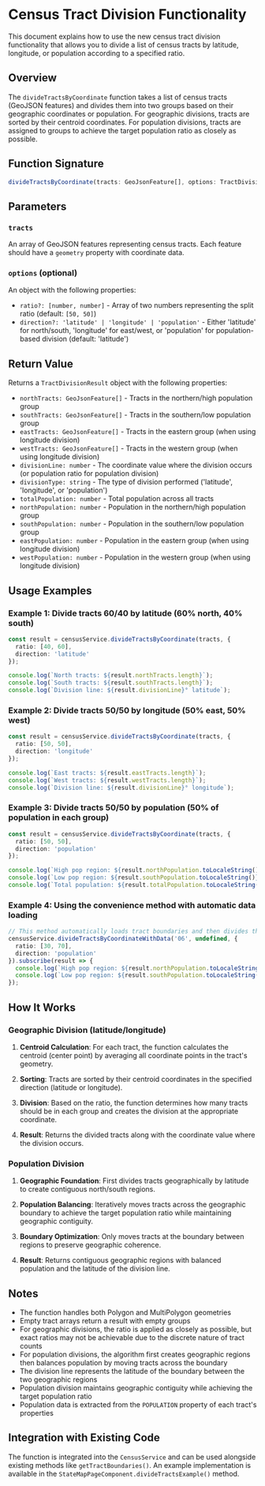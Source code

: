 # Census Tract Division Functionality

This document explains how to use the new census tract division functionality that allows you to divide a list of census tracts by latitude, longitude, or population according to a specified ratio.

## Overview

The `divideTractsByCoordinate` function takes a list of census tracts (GeoJSON features) and divides them into two groups based on their geographic coordinates or population. For geographic divisions, tracts are sorted by their centroid coordinates. For population divisions, tracts are assigned to groups to achieve the target population ratio as closely as possible.

## Function Signature

```typescript
divideTractsByCoordinate(tracts: GeoJsonFeature[], options: TractDivisionOptions = {}): TractDivisionResult
```

## Parameters

### `tracts`
An array of GeoJSON features representing census tracts. Each feature should have a `geometry` property with coordinate data.

### `options` (optional)
An object with the following properties:

- `ratio?: [number, number]` - Array of two numbers representing the split ratio (default: `[50, 50]`)
- `direction?: 'latitude' | 'longitude' | 'population'` - Either 'latitude' for north/south, 'longitude' for east/west, or 'population' for population-based division (default: 'latitude')

## Return Value

Returns a `TractDivisionResult` object with the following properties:

- `northTracts: GeoJsonFeature[]` - Tracts in the northern/high population group
- `southTracts: GeoJsonFeature[]` - Tracts in the southern/low population group
- `eastTracts: GeoJsonFeature[]` - Tracts in the eastern group (when using longitude division)
- `westTracts: GeoJsonFeature[]` - Tracts in the western group (when using longitude division)
- `divisionLine: number` - The coordinate value where the division occurs (or population ratio for population division)
- `divisionType: string` - The type of division performed ('latitude', 'longitude', or 'population')
- `totalPopulation: number` - Total population across all tracts
- `northPopulation: number` - Population in the northern/high population group
- `southPopulation: number` - Population in the southern/low population group
- `eastPopulation: number` - Population in the eastern group (when using longitude division)
- `westPopulation: number` - Population in the western group (when using longitude division)

## Usage Examples

### Example 1: Divide tracts 60/40 by latitude (60% north, 40% south)

```typescript
const result = censusService.divideTractsByCoordinate(tracts, {
  ratio: [40, 60],
  direction: 'latitude'
});

console.log(`North tracts: ${result.northTracts.length}`);
console.log(`South tracts: ${result.southTracts.length}`);
console.log(`Division line: ${result.divisionLine}° latitude`);
```

### Example 2: Divide tracts 50/50 by longitude (50% east, 50% west)

```typescript
const result = censusService.divideTractsByCoordinate(tracts, {
  ratio: [50, 50],
  direction: 'longitude'
});

console.log(`East tracts: ${result.eastTracts.length}`);
console.log(`West tracts: ${result.westTracts.length}`);
console.log(`Division line: ${result.divisionLine}° longitude`);
```

### Example 3: Divide tracts 50/50 by population (50% of population in each group)

```typescript
const result = censusService.divideTractsByCoordinate(tracts, {
  ratio: [50, 50],
  direction: 'population'
});

console.log(`High pop region: ${result.northPopulation.toLocaleString()} people`);
console.log(`Low pop region: ${result.southPopulation.toLocaleString()} people`);
console.log(`Total population: ${result.totalPopulation.toLocaleString()}`);
```

### Example 4: Using the convenience method with automatic data loading

```typescript
// This method automatically loads tract boundaries and then divides them
censusService.divideTractsByCoordinateWithData('06', undefined, {
  ratio: [30, 70],
  direction: 'population'
}).subscribe(result => {
  console.log(`High pop region: ${result.northPopulation.toLocaleString()} people`);
  console.log(`Low pop region: ${result.southPopulation.toLocaleString()} people`);
});
```

## How It Works

### Geographic Division (latitude/longitude)
1. **Centroid Calculation**: For each tract, the function calculates the centroid (center point) by averaging all coordinate points in the tract's geometry.

2. **Sorting**: Tracts are sorted by their centroid coordinates in the specified direction (latitude or longitude).

3. **Division**: Based on the ratio, the function determines how many tracts should be in each group and creates the division at the appropriate coordinate.

4. **Result**: Returns the divided tracts along with the coordinate value where the division occurs.

### Population Division
1. **Geographic Foundation**: First divides tracts geographically by latitude to create contiguous north/south regions.

2. **Population Balancing**: Iteratively moves tracts across the geographic boundary to achieve the target population ratio while maintaining geographic contiguity.

3. **Boundary Optimization**: Only moves tracts at the boundary between regions to preserve geographic coherence.

4. **Result**: Returns contiguous geographic regions with balanced population and the latitude of the division line.

## Notes

- The function handles both Polygon and MultiPolygon geometries
- Empty tract arrays return a result with empty groups
- For geographic divisions, the ratio is applied as closely as possible, but exact ratios may not be achievable due to the discrete nature of tract counts
- For population divisions, the algorithm first creates geographic regions then balances population by moving tracts across the boundary
- The division line represents the latitude of the boundary between the two geographic regions
- Population division maintains geographic contiguity while achieving the target population ratio
- Population data is extracted from the `POPULATION` property of each tract's properties

## Integration with Existing Code

The function is integrated into the `CensusService` and can be used alongside existing methods like `getTractBoundaries()`. An example implementation is available in the `StateMapPageComponent.divideTractsExample()` method.
